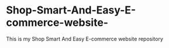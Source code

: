 # Shop-Smart-And-Easy-E-commerce-website-
This is my Shop Smart And Easy E-commerce website repository 
